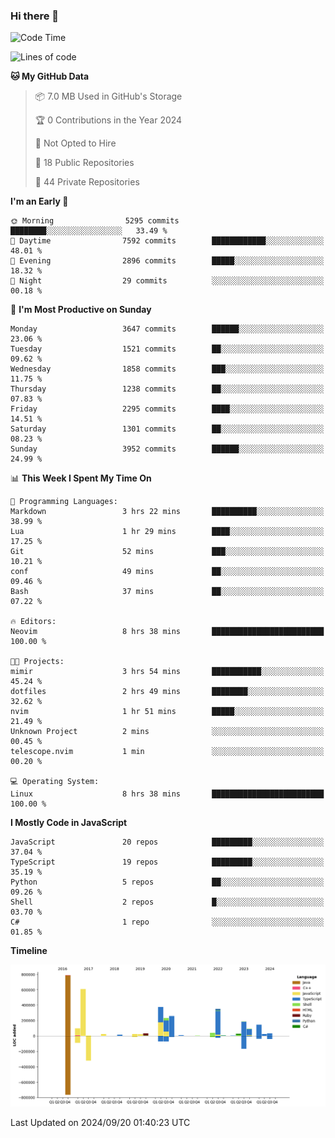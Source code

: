 ### Hi there 👋

<!--
**Clumsy-Coder/Clumsy-Coder** is a ✨ _special_ ✨ repository because its `README.md` (this file) appears on your GitHub profile.

Here are some ideas to get you started:

- 🔭 I’m currently working on ...
- 🌱 I’m currently learning ...
- 👯 I’m looking to collaborate on ...
- 🤔 I’m looking for help with ...
- 💬 Ask me about ...
- 📫 How to reach me: ...
- 😄 Pronouns: ...
- ⚡ Fun fact: ...
-->

<!-- anmol098/waka-readme-stats -->
<!--START_SECTION:waka-->
![Code Time](http://img.shields.io/badge/Code%20Time-886%20hrs%2021%20mins-blue)

![Lines of code](https://img.shields.io/badge/From%20Hello%20World%20I%27ve%20Written-3.4%20million%20lines%20of%20code-blue)

**🐱 My GitHub Data** 

> 📦 7.0 MB Used in GitHub's Storage 
 > 
> 🏆 0 Contributions in the Year 2024
 > 
> 🚫 Not Opted to Hire
 > 
> 📜 18 Public Repositories 
 > 
> 🔑 44 Private Repositories 
 > 
**I'm an Early 🐤** 

```text
🌞 Morning                5295 commits        ████████░░░░░░░░░░░░░░░░░   33.49 % 
🌆 Daytime                7592 commits        ████████████░░░░░░░░░░░░░   48.01 % 
🌃 Evening                2896 commits        █████░░░░░░░░░░░░░░░░░░░░   18.32 % 
🌙 Night                  29 commits          ░░░░░░░░░░░░░░░░░░░░░░░░░   00.18 % 
```
📅 **I'm Most Productive on Sunday** 

```text
Monday                   3647 commits        ██████░░░░░░░░░░░░░░░░░░░   23.06 % 
Tuesday                  1521 commits        ██░░░░░░░░░░░░░░░░░░░░░░░   09.62 % 
Wednesday                1858 commits        ███░░░░░░░░░░░░░░░░░░░░░░   11.75 % 
Thursday                 1238 commits        ██░░░░░░░░░░░░░░░░░░░░░░░   07.83 % 
Friday                   2295 commits        ████░░░░░░░░░░░░░░░░░░░░░   14.51 % 
Saturday                 1301 commits        ██░░░░░░░░░░░░░░░░░░░░░░░   08.23 % 
Sunday                   3952 commits        ██████░░░░░░░░░░░░░░░░░░░   24.99 % 
```


📊 **This Week I Spent My Time On** 

```text
💬 Programming Languages: 
Markdown                 3 hrs 22 mins       ██████████░░░░░░░░░░░░░░░   38.99 % 
Lua                      1 hr 29 mins        ████░░░░░░░░░░░░░░░░░░░░░   17.25 % 
Git                      52 mins             ███░░░░░░░░░░░░░░░░░░░░░░   10.21 % 
conf                     49 mins             ██░░░░░░░░░░░░░░░░░░░░░░░   09.46 % 
Bash                     37 mins             ██░░░░░░░░░░░░░░░░░░░░░░░   07.22 % 

🔥 Editors: 
Neovim                   8 hrs 38 mins       █████████████████████████   100.00 % 

🐱‍💻 Projects: 
mimir                    3 hrs 54 mins       ███████████░░░░░░░░░░░░░░   45.24 % 
dotfiles                 2 hrs 49 mins       ████████░░░░░░░░░░░░░░░░░   32.62 % 
nvim                     1 hr 51 mins        █████░░░░░░░░░░░░░░░░░░░░   21.49 % 
Unknown Project          2 mins              ░░░░░░░░░░░░░░░░░░░░░░░░░   00.45 % 
telescope.nvim           1 min               ░░░░░░░░░░░░░░░░░░░░░░░░░   00.20 % 

💻 Operating System: 
Linux                    8 hrs 38 mins       █████████████████████████   100.00 % 
```

**I Mostly Code in JavaScript** 

```text
JavaScript               20 repos            █████████░░░░░░░░░░░░░░░░   37.04 % 
TypeScript               19 repos            █████████░░░░░░░░░░░░░░░░   35.19 % 
Python                   5 repos             ██░░░░░░░░░░░░░░░░░░░░░░░   09.26 % 
Shell                    2 repos             █░░░░░░░░░░░░░░░░░░░░░░░░   03.70 % 
C#                       1 repo              ░░░░░░░░░░░░░░░░░░░░░░░░░   01.85 % 
```



**Timeline**

![Lines of Code chart](https://raw.githubusercontent.com/Clumsy-Coder/Clumsy-Coder/main/assets/bar_graph.png)


 Last Updated on 2024/09/20 01:40:23 UTC
<!--END_SECTION:waka-->
